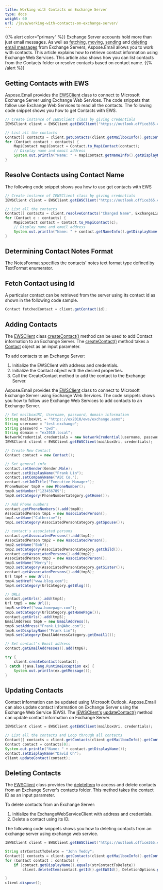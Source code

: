```yaml
---
title: Working with Contacts on Exchange Server
type: docs
weight: 60
url: /java/working-with-contacts-on-exchange-server/
---
```



{{% alert color="primary" %}} Exchange Server accounts hold more than just email messages. As well as [fetching](/email/java/working-with-exchange-mailbox-and-messages/#fetch-messages-from-an-exchange-server-mailbox), [moving](/email/java/working-with-exchange-mailbox-and-messages/#moving-messages), [sending](/email/java/working-with-exchange-mailbox-and-messages/#sending-email-messages) and [deleting email messages](/email/java/working-with-exchange-mailbox-and-messages/#deleting-messages) from Exchange Servers, Aspose.Email allows you to work with contacts. This article explains how to retrieve contact information using Exchange Web Services. This article also shows how you can list contacts from the Contacts folder or resolve contacts based on contact name. {{% /alert %}} 
## **Getting Contacts with EWS**
Aspose.Email provides the [EWSClient](https://reference.aspose.com/email/java/com.aspose.email/ewsclient) class to connect to Microsoft Exchange Server using Exchange Web Services. The code snippets that follow use Exchange Web Services to read all the contacts. The following code snippet shows you how to get Contacts with EWS.



~~~Java
// Create instance of IEWSClient class by giving credentials
IEWSClient client = EWSClient.getEWSClient("https://outlook.office365.com/ews/exchange.asmx", "testUser", "pwd", "domain");

// List all the contacts
Contact[] contacts = client.getContacts(client.getMailboxInfo().getContactsUri());
for (Contact contact : contacts) {
    MapiContact mapiContact = Contact.to_MapiContact(contact);
    // Display name and email address
    System.out.println("Name: " + mapiContact.getNameInfo().getDisplayName() + "+ Email Address: " + mapiContact.getElectronicAddresses().getEmail1());
}
~~~
## **Resolve Contacts using Contact Name**
The following code snippet shows you how to use get contacts with EWS



~~~Java
// Create instance of IEWSClient class by giving credentials
IEWSClient client = EWSClient.getEWSClient("https://outlook.office365.com/ews/exchange.asmx", "testUser", "pwd", "domain");

// List all the contacts
Contact[] contacts = client.resolveContacts("Changed Name", ExchangeListContactsOptions.FetchPhoto);
for (Contact c : contacts) {
    MapiContact contact = Contact.to_MapiContact(c);
    // Display name and email address
    System.out.println("Name: " + contact.getNameInfo().getDisplayName() + "+ Email Address: " + contact.getElectronicAddresses().getEmail1());
}
~~~
## **Determining Contact Notes Format**
The NotesFormat specifies the contacts' notes text format type defined by TextFormat enumerator.

## **Fetch Contact using Id**
A particular contact can be retrieved from the server using its contact id as shown in the following code sample.



~~~Java
Contact fetchedContact = client.getContact(id);
~~~
## **Adding Contacts**
The [EWSClient](https://reference.aspose.com/email//java/com.aspose.email/iewsclient) class [createContact()](https://reference.aspose.com/email/java/com.aspose.email/IEWSClient#createContact\(com.aspose.email.Contact\)) method can be used to add Contact information to an Exchange Server. The [createContact()](https://reference.aspose.com/email/java/com.aspose.email/IEWSClient#createContact\(com.aspose.email.Contact\)) method takes a [Contact](https://reference.aspose.com/email/java/com.aspose.email/Contact) object as an input parameter.

To add contacts to an Exchange Server:

1. Initialize the EWSClient with address and credentials.
1. Initialize the Contact object with the desired properties.
1. Call the CreateContact method to add the contact to the Exchange Server.

Aspose.Email provides the [EWSClient](https://reference.aspose.com/email/java/com.aspose.email/ewsclient) class to connect to Microsoft Exchange Server using Exchange Web Services. The code snippets shows you how to follow use Exchange Web Services to add contacts to an Exchange Server.



~~~Java
// Set mailboxURI, Username, password, domain information
String mailboxUri = "https://ex2010/ews/exchange.asmx";
String username = "test.exchange";
String password = "pwd";
String domain = "ex2010.local";
NetworkCredential credentials = new NetworkCredential(username, password, domain);
IEWSClient client = EWSClient.getEWSClient(mailboxUri, credentials);

// Create New Contact
Contact contact = new Contact();

// Set general info
contact.setGender(Gender.Male);
contact.setDisplayName("Frank Lin");
contact.setCompanyName("ABC Co.");
contact.setJobTitle("Executive Manager");
PhoneNumber tmp0 = new PhoneNumber();
tmp0.setNumber("123456789");
tmp0.setCategory(PhoneNumberCategory.getHome());

// Add Phone numbers
contact.getPhoneNumbers().add(tmp0);
AssociatedPerson tmp1 = new AssociatedPerson();
tmp1.setName("Catherine");
tmp1.setCategory(AssociatedPersonCategory.getSpouse());

// contact's associated persons
contact.getAssociatedPersons().add(tmp1);
AssociatedPerson tmp2 = new AssociatedPerson();
tmp2.setName("Bob");
tmp2.setCategory(AssociatedPersonCategory.getChild());
contact.getAssociatedPersons().add(tmp2);
AssociatedPerson tmp3 = new AssociatedPerson();
tmp3.setName("Merry");
tmp3.setCategory(AssociatedPersonCategory.getSister());
contact.getAssociatedPersons().add(tmp3);
Url tmp4 = new Url();
tmp4.setHref("www.blog.com");
tmp4.setCategory(UrlCategory.getBlog());

// URLs
contact.getUrls().add(tmp4);
Url tmp5 = new Url();
tmp5.setHref("www.homepage.com");
tmp5.setCategory(UrlCategory.getHomePage());
contact.getUrls().add(tmp5);
EmailAddress tmp6 = new EmailAddress();
tmp6.setAddress("Frank.Lin@Abc.com");
tmp6.setDisplayName("Frank Lin");
tmp6.setCategory(EmailAddressCategory.getEmail1());

// Set contact's Email address
contact.getEmailAddresses().add(tmp6);

try {
    client.createContact(contact);
} catch (java.lang.RuntimeException ex) {
    System.out.println(ex.getMessage());
}
~~~
## **Updating Contacts**
Contact information can be updated using Microsoft Outlook. Aspose.Email can also update contact information on Exchange Server using the Exchange Web Service (EWS). The [IEWSClient's](https://reference.aspose.com/email//java/com.aspose.email/iewsclient) [updateContact()](https://reference.aspose.com/email/java/com.aspose.email/IEWSClient#updateContact\(com.aspose.email.Contact\)) method can update contact information on Exchange Server.



~~~Java
IEWSClient client = EWSClient.getEWSClient(mailboxUri, credentials);

// List all the contacts and Loop through all contacts
Contact[] contacts = client.getContacts(client.getMailboxInfo().getContactsUri());
Contact contact = contacts[0];
System.out.println("Name: " + contact.getDisplayName());
contact.setDisplayName("David Ch");
client.updateContact(contact);
~~~
## **Deleting Contacts**
The [EWSClient](https://reference.aspose.com/email/java/com.aspose.email/iewsclient) class provides the [deleteItem](https://reference.aspose.com/email/java/com.aspose.email/IEWSClient#deleteItem\(java.lang.String,%20com.aspose.email.DeletionOptions\)) to access and delete contacts from an Exchange Server's contacts folder. This method takes the contact ID as an input parameter.

To delete contacts from an Exchange Server:

1. Initialize the ExchangeWebServiceClient with address and credentials.
1. Delete a contact using its ID.

The following code snippets shows you how to deleting contacts from an exchange server using exchange web service.



~~~Java
IEWSClient client = EWSClient.getEWSClient("https://outlook.office365.com/ews/exchange.asmx", "testUser", "pwd", "domain");

String strContactToDelete = "John Teddy";
Contact[] contacts = client.getContacts(client.getMailboxInfo().getContactsUri());
for (Contact contact : contacts) {
    if (contact.getDisplayName().equals(strContactToDelete))
        client.deleteItem(contact.getId().getEWSId(), DeletionOptions.getDeletePermanently());

}
client.dispose();
~~~